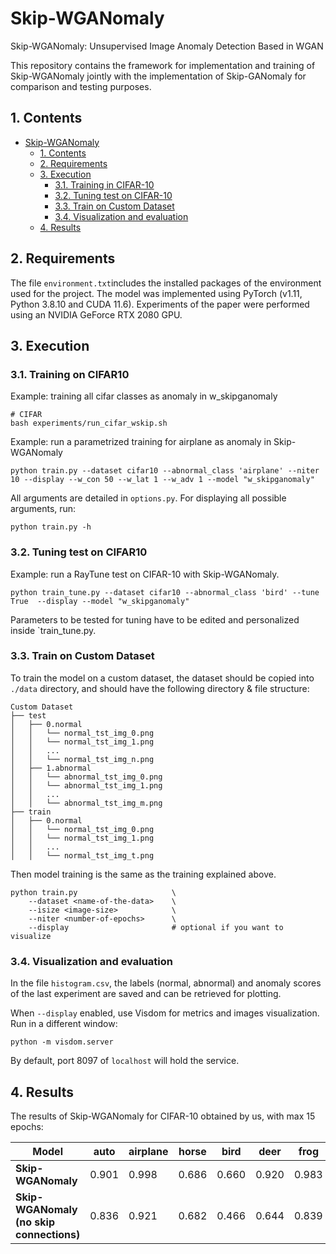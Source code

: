 # Skip-WGANomaly

Skip-WGANomaly: Unsupervised Image Anomaly Detection Based in WGAN

This repository contains the framework for implementation and training of Skip-WGANomaly jointly with the implementation of Skip-GANomaly for comparison and testing purposes. 

## 1. Contents
- [Skip-WGANomaly](#skip-wganomaly)
  - [1. Contents](#1-contents)
  - [2. Requirements](#2-requirements)
  - [3. Execution](#4-training)
    - [3.1. Training in CIFAR-10](#31-training-on-cifar10)
    - [3.2. Tuning test on CIFAR-10](#32-tuning-test-on-cifar10)
    - [3.3. Train on Custom Dataset](#33-train-on-custom-dataset)
    - [3.4. Visualization and evaluation](#34-visualization-and-evaluation)
  - [4. Results](#4-results)
    


## 2. Requirements
The file `environment.txt`includes the installed packages of the environment used for the project. The model was implemented using PyTorch (v1.11, Python 3.8.10 and CUDA 11.6). Experiments of the paper were performed using an NVIDIA GeForce RTX 2080 GPU.
  
## 3. Execution

### 3.1. Training on CIFAR10
Example: training all cifar classes as anomaly in w_skipganomaly

``` shell
# CIFAR
bash experiments/run_cifar_wskip.sh
```
Example: run a parametrized training for airplane as anomaly in Skip-WGANomaly
```
python train.py --dataset cifar10 --abnormal_class 'airplane' --niter 10 --display --w_con 50 --w_lat 1 --w_adv 1 --model "w_skipganomaly"
```
All arguments are detailed in `options.py`. For displaying all possible arguments, run: 
```
python train.py -h
```

### 3.2. Tuning test on CIFAR10

Example: run a RayTune test on CIFAR-10 with Skip-WGANomaly. 

```
python train_tune.py --dataset cifar10 --abnormal_class 'bird' --tune True  --display --model "w_skipganomaly"
```
Parameters to be tested for tuning have to be edited and personalized inside `train_tune.py.
### 3.3. Train on Custom Dataset
To train the model on a custom dataset, the dataset should be copied into `./data` directory, and should have the following directory & file structure:

```
Custom Dataset
├── test
│   ├── 0.normal
│   │   └── normal_tst_img_0.png
│   │   └── normal_tst_img_1.png
│   │   ...
│   │   └── normal_tst_img_n.png
│   ├── 1.abnormal
│   │   └── abnormal_tst_img_0.png
│   │   └── abnormal_tst_img_1.png
│   │   ...
│   │   └── abnormal_tst_img_m.png
├── train
│   ├── 0.normal
│   │   └── normal_tst_img_0.png
│   │   └── normal_tst_img_1.png
│   │   ...
│   │   └── normal_tst_img_t.png

```

Then model training is the same as the training explained above.

```
python train.py                     \
    --dataset <name-of-the-data>    \
    --isize <image-size>            \
    --niter <number-of-epochs>      \
    --display                       # optional if you want to visualize
```

### 3.4. Visualization and evaluation
In the file `histogram.csv`, the  labels (normal, abnormal) and anomaly scores of the last experiment are saved and can be retrieved for plotting.

When `--display` enabled, use Visdom for metrics and images visualization. Run in a different window:
```
python -m visdom.server
```
By default, port 8097 of `localhost` will hold the service. 

## 4. Results
The results of Skip-WGANomaly for CIFAR-10 obtained by us, with max 15 epochs:

| Model                                    | auto  | airplane | horse | bird  | deer  | frog  | cat   | truck | ship  | dog   |
|------------------------------------------|-------|----------|-------|-------|-------|-------|-------|-------|-------|-------|
| **Skip-WGANomaly**                       | 0.901 |   0.998  | 0.686 | 0.660 | 0.920 | 0.983 | 0.709 | 0.856 | 0.971 | 0.700 |
| **Skip-WGANomaly (no skip connections)** | 0.836 | 0.921    | 0.682 | 0.466 | 0.644 | 0.839 | 0.642 | 0.821 | 0.824 | 0.680 |